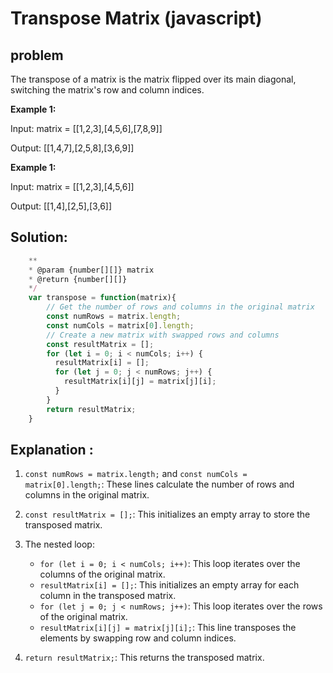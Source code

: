 # Transpose Matrix (javascript)

## problem

The transpose of a matrix is the matrix flipped over its main diagonal, switching the matrix's row and column indices.

**Example 1:**

Input: matrix = [[1,2,3],[4,5,6],[7,8,9]]

Output: [[1,4,7],[2,5,8],[3,6,9]]

**Example 1:**

Input: matrix = [[1,2,3],[4,5,6]]

Output: [[1,4],[2,5],[3,6]]

## Solution:

```javascript
    **
    * @param {number[][]} matrix
    * @return {number[][]}
    */
    var transpose = function(matrix){
        // Get the number of rows and columns in the original matrix
        const numRows = matrix.length;
        const numCols = matrix[0].length;
        // Create a new matrix with swapped rows and columns
        const resultMatrix = [];
        for (let i = 0; i < numCols; i++) {
          resultMatrix[i] = [];
          for (let j = 0; j < numRows; j++) {
            resultMatrix[i][j] = matrix[j][i];
          }
        }
        return resultMatrix;
    }
```
## Explanation :

1. ``const numRows = matrix.length;`` and `const numCols = matrix[0].length;`: These lines calculate the number of rows
 and columns in the original matrix. 

2. `const resultMatrix = [];`: This initializes an empty array to store the transposed matrix.

3. The nested loop:
    - `for (let i = 0; i < numCols; i++)`: This loop iterates over the columns of the original matrix.
    - `resultMatrix[i] = [];`: This initializes an empty array for each column in the transposed matrix.
    - `for (let j = 0; j < numRows; j++)`: This loop iterates over the rows of the original matrix.
    - `resultMatrix[i][j] = matrix[j][i];`: This line transposes the elements by swapping row and column indices.

4. `return resultMatrix;`: This returns the transposed matrix.    
